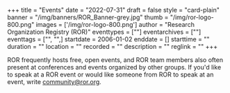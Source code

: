 +++
title = "Events" 
date = "2022-07-31" 
draft = false
style = "card-plain" 
banner = "/img/banners/ROR_Banner-grey.jpg" 
thumb = "/img/ror-logo-800.png" 
images = ['/img/ror-logo-800.png']
author = "Research Organization Registry (ROR)" 
eventtypes = [""]
eventarchives = [""]
eventtags = ["", "",]
startdate = 2006-01-02
enddate = []
starttime = ""
duration = ""
location = ""
recorded = ""
description = ""
reglink = ""
+++

ROR frequently hosts free, open events, and ROR team members also often present at conferences and events organized by other groups. If you'd like to speak at a ROR event or would like someone from ROR to speak at an event, write [community@ror.org](mailto:community@ror.org). 
